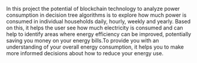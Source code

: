   In this project the potential of blockchain technology to analyze power consumption in decision tree algorithms is to explore how much power is consumed in individual households daily, hourly, weekly and yearly. Based on this, it helps the user see how much electricity is consumed and can help to identify areas where energy efficiency can be improved, potentially saving you money on your energy bills.To provide you with an understanding of your overall energy consumption, it helps you to make more informed decisions about how to reduce your energy use.

